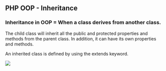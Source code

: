 ## PHP OOP - Inheritance

### Inheritance in OOP = When a class derives from another class.

The child class will inherit all the public and protected properties and methods from the parent class. In addition, it can have its own properties and methods.

An inherited class is defined by using the extends keyword.

![](https://cdn-images-1.medium.com/max/1080/1*gRily1Y6mlrOETJeKRgvgw.png)